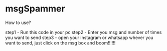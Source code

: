 # msgSpammer

How to use?

step1 - Run this code in your pc
step2 - Enter you msg and number of times you want to send
step3 - open your instagram or whatsapp whever you want to send, just click on the msg box and boom!!!!!!
